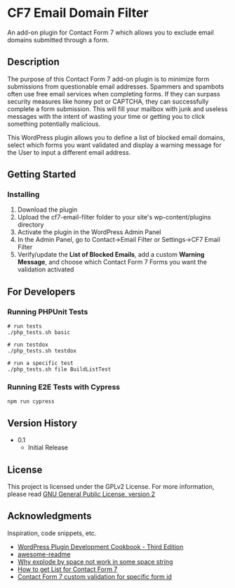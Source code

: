 # CF7 Email Domain Filter

An add-on plugin for Contact Form 7 which allows you to exclude email domains submitted through a form.

## Description

The purpose of this Contact Form 7 add-on plugin is to minimize form submissions from questionable email addresses. Spammers and spambots often use free email services when completing forms. If they can surpass security measures like honey pot or CAPTCHA, they can successfully complete a form submission. This will fill your mailbox with junk and useless messages with the intent of wasting your time or getting you to click something potentially malicious.

This WordPress plugin allows you to define a list of blocked email domains, select which forms you want validated and display a warning message for the User to input a different email address.

## Getting Started

### Installing

1. Download the plugin
2. Upload the cf7-email-filter folder to your site's wp-content/plugins directory
3. Activate the plugin in the WordPress Admin Panel
4. In the Admin Panel, go to Contact->Email Filter or Settings->CF7 Email Filter
5. Verify/update the **List of Blocked Emails**, add a custom **Warning Message**, and choose which Contact Form 7 Forms you want the validation activated

## For Developers

### Running PHPUnit Tests

```shell
# run tests
./php_tests.sh basic

# run testdox
./php_tests.sh testdox

# run a specific test
./php_tests.sh file BuildListTest
```

### Running E2E Tests with Cypress

```shell
npm run cypress
```

## Version History

* 0.1
  * Initial Release

## License

This project is licensed under the GPLv2 License. For more information, please read [GNU General Public License, version 2](https://www.gnu.org/licenses/old-licenses/gpl-2.0.en.html)

## Acknowledgments

Inspiration, code snippets, etc.

* [WordPress Plugin Development Cookbook - Third Edition](https://www.packtpub.com/product/wordpress-plugin-development-cookbook-third-edition/9781801810777)
* [awesome-readme](https://github.com/matiassingers/awesome-readme)
* [Why explode by space not work in some space string](https://stackoverflow.com/questions/59045002/why-explode-by-space-not-work-in-some-space-string)
* [How to get List for Contact Form 7](https://stackoverflow.com/questions/38518093/how-to-get-list-for-contact-form-7)
* [Contact Form 7 custom validation for specific form id](https://stackoverflow.com/questions/38383795/contact-form-7-custom-validation-for-specific-form-id)
